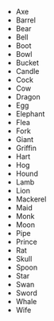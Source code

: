 * Axe
* Barrel
* Bear
* Bell
* Boot
* Bowl
* Bucket
* Candle
* Cock
* Cow
* Dragon
* Egg
* Elephant
* Flea
* Fork
* Giant
* Griffin
* Hart
* Hog
* Hound
* Lamb
* Lion
* Mackerel
* Maid
* Monk
* Moon
* Pipe
* Prince
* Rat
* Skull
* Spoon
* Star
* Swan
* Sword
* Whale
* Wife